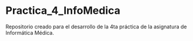 # Practica_4_InfoMedica
Repositorio creado para el desarrollo de la 4ta práctica de la asignatura de Informática Médica.
